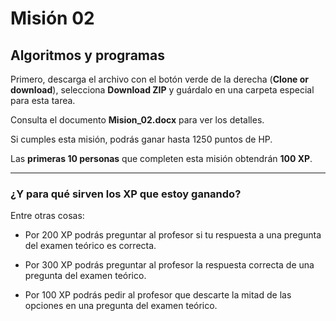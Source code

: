 # Misión 02

## Algoritmos y programas

Primero, descarga el archivo con el botón verde de la derecha (**Clone or download**), selecciona **Download ZIP** y guárdalo en una carpeta especial para esta tarea.

Consulta el documento **Mision_02.docx** para ver los detalles.

Si cumples esta misión, podrás ganar hasta 1250 puntos de HP.

Las **primeras 10 personas** que completen esta misión obtendrán **100 XP**.

***

### ¿Y para qué sirven los XP que estoy ganando?

Entre otras cosas:

- Por 200 XP podrás preguntar al profesor si tu respuesta a una pregunta del examen teórico es correcta.

- Por 300 XP podrás preguntar al profesor la respuesta correcta de una pregunta del examen teórico.

- Por 100 XP podrás pedir al profesor que descarte la mitad de las opciones en una pregunta del examen teórico.
